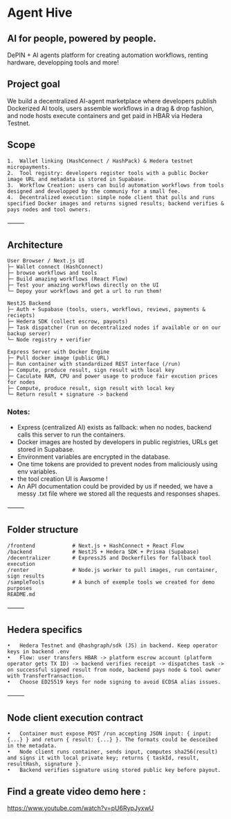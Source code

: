 # Agent Hive
## AI for people, powered by people.
DePIN + AI agents platform for creating automation workflows, renting hardware, developping tools and more!

## Project goal

We build a decentralized AI-agent marketplace where developers publish Dockerized AI tools, users assemble workflows in a drag & drop fashion, and node hosts execute containers and get paid in HBAR via Hedera Testnet.

## Scope
	1.	Wallet linking (HashConnect / HashPack) & Hedera testnet micropayments.
	2.	Tool registry: developers register tools with a public Docker image URL and metadata is stored in Supabase.
	3.  Workflow Creation: users can build automation workflows from tools designed and developped by the communiy for a small fee.
	4.	Decentralized execution: simple node client that pulls and runs specified Docker images and returns signed results; backend verifies & pays nodes and tool owners.

⸻

## Architecture

    User Browser / Next.js UI
    ├─ Wallet connect (HashConnect)
    ├─ browse workflows and tools
	├─ Build amazing workflows (React Flow)
	├─ Test your amazing workflows directly on the UI
    └─ Depoy your workflows and get a url to run them!

    NestJS Backend
    ├─ Auth + Supabase (tools, users, workflows, reviews, payments & reciepts)     
    ├─ Hedera SDK (collect escrow, payouts)                   
    ├─ Task dispatcher (run on decentralized nodes if available or on our backup server)            
    └─ Node registry + verifier
                                                    
    Express Server with Docker Engine     
    ├─ Pull docker image (public URL)                         
    ├─ Run container with standardized REST interface (/run)   
    ├─ Compute, produce result, sign result with local key    
    ├─ Caculate RAM, CPU and power usage to produce fair excution prices for nodes    
    ├─ Compute, produce result, sign result with local key     
    └─ Return result + signature -> backend                    
                                                           

### Notes:
- Express (centralized AI) exists as fallback: when no nodes, backend calls this server to run the containers.
- Docker images are hosted by developers in public registries, URLs get stored in Supabase.
- Environment variables are encrypted in the database.
- One time tokens are provided to prevent nodes from maliciously using env variables.
- the tool creation UI is Awsome !
- An API documentation could be provided by us if needed, we have a messy .txt file where we stored all the requests and responses shapes.


⸻

## Folder structure

    /frontend            # Next.js + HashConnect + React Flow
    /backend             # NestJS + Hedera SDK + Prisma (Supabase)
    /decentralizer       # ExpressJS and Dockerfiles for fallback tool execution
    /renter              # Node.js worker to pull images, run container, sign results
	/sampleTools         # A bunch of exemple tools we created for demo purposes
    README.md

⸻

## Hedera specifics
	•	Hedera Testnet and @hashgraph/sdk (JS) in backend. Keep operator keys in backend .env
	•	Flow: user transfers HBAR -> platform escrow account (platform operator gets TX ID) -> backend verifies receipt -> dispatches task -> on successful signed result from node, backend pays node & tool owner with TransferTransaction.
	•	Choose ED25519 keys for node signing to avoid ECDSA alias issues.

⸻

## Node client execution contract
	•	Container must expose POST /run accepting JSON input: { input: {...} } and return { result: {...} }. The formats could be desceibed in the metadata.
	•	Node client runs container, sends input, computes sha256(result) and signs it with local private key; returns { taskId, result, resultHash, signature }.
	•	Backend verifies signature using stored public key before payout.

## Find a greate video demo here :
https://www.youtube.com/watch?v=pU6RypJyxwU
